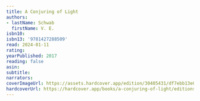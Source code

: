 ```yaml
---
title: A Conjuring of Light
authors:
- lastName: Schwab
  firstName: V. E.
isbn10:
isbn13: '9781427288509'
read: 2024-01-11
rating:
yearPublished: 2017
reading: false
asin:
subtitle:
narrators:
coverImageUrl: https://assets.hardcover.app/edition/30405431/df7ebb13e00ae61f68f6f41166ff493ce95e3de4.jpeg
hardcoverUrl: https://hardcover.app/books/a-conjuring-of-light/editions/30552337
---
```

